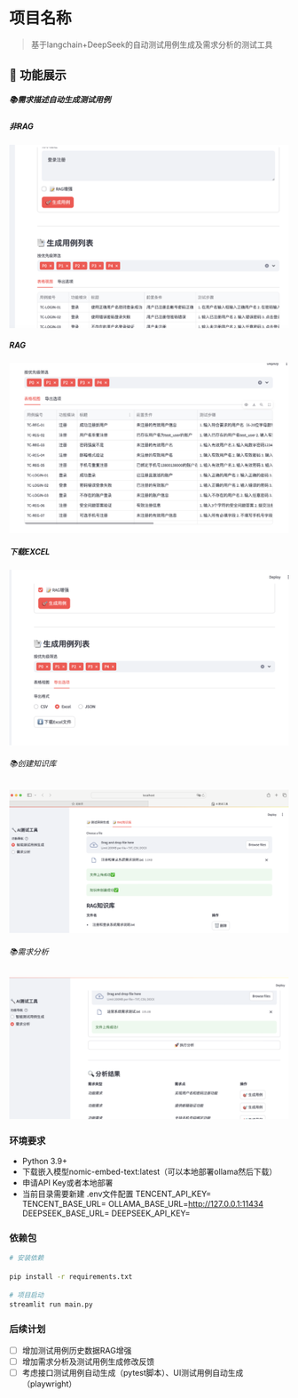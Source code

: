 # 项目名称
> 基于langchain+DeepSeek的自动测试用例生成及需求分析的测试工具

## 🚀 功能展示
##### 📚需求描述自动生成测试用例

##### 非RAG
![测试用例生成](./md/非RAG生成测试用例.png "非RAG")
##### RAG
![测试用例生成](./md/增强RAG生成测试用例.png "RAG")
#####  下载EXCEL
![下载测试用例](./md/下载excel.png "下载excel")
###### 📚创建知识库
![创建知识库](./md/rag.png "RAG")

###### 📚需求分析
![分析需求](./md/需求分析.png "需求")

### 环境要求
- Python 3.9+
- 下载嵌入模型nomic-embed-text:latest（可以本地部署ollama然后下载）
- 申请API Key或者本地部署
- 当前目录需要新建
  .env文件配置
TENCENT_API_KEY=
TENCENT_BASE_URL=
OLLAMA_BASE_URL=http://127.0.0.1:11434
DEEPSEEK_BASE_URL=
DEEPSEEK_API_KEY=

### 依赖包
```bash
# 安装依赖

pip install -r requirements.txt

# 项目启动
streamlit run main.py

```
### 后续计划
- [ ] 增加测试用例历史数据RAG增强
- [ ] 增加需求分析及测试用例生成修改反馈
- [ ] 考虑接口测试用例自动生成（pytest脚本）、UI测试用例自动生成（playwright）
